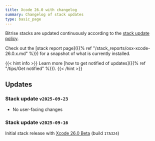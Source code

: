 ```yaml
---
title: Xcode 26.0 with changelog
summary: Changelog of stack updates
type: basic_page
---
```


Bitrise stacks are updated continuously according to the [stack update policy](https://devcenter.bitrise.io/en/infrastructure/build-stacks/stack-update-policy.html).

Check out the [stack report page]({{% ref "/stack_reports/osx-xcode-26.0.x.md" %}}) for a snapshot of what is currently installed.

{{< hint info >}}
Learn more [how to get notified of updates]({{% ref "/tips/Get notified" %}}).
{{< /hint >}}

## Updates

### Stack update `v2025-09-23`

- No user-facing changes

### Stack update `v2025-09-16`

Initial stack release with [Xcode 26.0 Beta](https://developer.apple.com/documentation/xcode-release-notes/xcode-26-release-notes) (build `17A324`)
